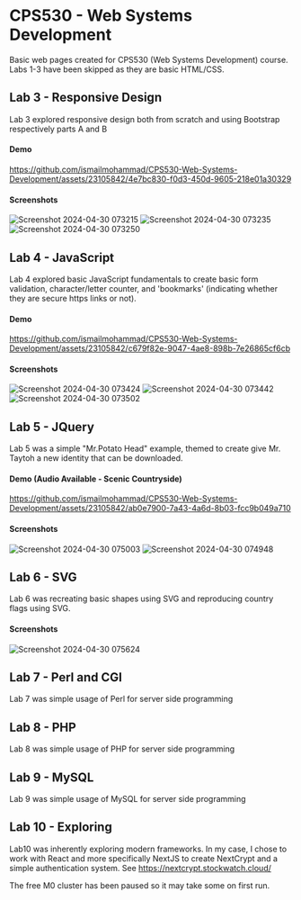 # CPS530 - Web Systems Development
Basic web pages created for CPS530 (Web Systems Development) course. Labs 1-3 have been skipped as they are basic HTML/CSS.

## Lab 3 - Responsive Design
Lab 3 explored responsive design both from scratch and using Bootstrap respectively parts A and B

#### Demo

https://github.com/ismailmohammad/CPS530-Web-Systems-Development/assets/23105842/4e7bc830-f0d3-450d-9605-218e01a30329

#### Screenshots
![Screenshot 2024-04-30 073215](https://github.com/ismailmohammad/CPS530-Web-Systems-Development/assets/23105842/503a487e-ac94-4d8b-ad69-c3cef826095a)
![Screenshot 2024-04-30 073235](https://github.com/ismailmohammad/CPS530-Web-Systems-Development/assets/23105842/c3943e9b-a841-49ae-8b7c-19f542506a13)
![Screenshot 2024-04-30 073250](https://github.com/ismailmohammad/CPS530-Web-Systems-Development/assets/23105842/5e96c868-7ac9-477d-9b14-2ee41891e1b0)



## Lab 4 - JavaScript
Lab 4 explored basic JavaScript fundamentals to create basic form validation, character/letter counter, and 'bookmarks' (indicating whether they are secure https links or not).

#### Demo

https://github.com/ismailmohammad/CPS530-Web-Systems-Development/assets/23105842/c679f82e-9047-4ae8-898b-7e26865cf6cb

#### Screenshots
![Screenshot 2024-04-30 073424](https://github.com/ismailmohammad/CPS530-Web-Systems-Development/assets/23105842/72cf4717-1b9a-4e74-8bb6-943575442911)
![Screenshot 2024-04-30 073442](https://github.com/ismailmohammad/CPS530-Web-Systems-Development/assets/23105842/537a2400-974c-418c-a55e-37e74421506f)
![Screenshot 2024-04-30 073502](https://github.com/ismailmohammad/CPS530-Web-Systems-Development/assets/23105842/950cf96a-11b8-4ab4-956e-2de85f58efa8)


## Lab 5 - JQuery
Lab 5 was a simple "Mr.Potato Head" example, themed to create give Mr. Taytoh a new identity that can be downloaded.

#### Demo (Audio Available - Scenic Countryside)
https://github.com/ismailmohammad/CPS530-Web-Systems-Development/assets/23105842/ab0e7900-7a43-4a6d-8b03-fcc9b049a710
#### Screenshots

![Screenshot 2024-04-30 075003](https://github.com/ismailmohammad/CPS530-Web-Systems-Development/assets/23105842/0132a158-3d1d-4171-969c-44125d68e2ff)
![Screenshot 2024-04-30 074948](https://github.com/ismailmohammad/CPS530-Web-Systems-Development/assets/23105842/9f47b158-7276-4332-8a2a-4c4d1384734f)


## Lab 6 - SVG
Lab 6 was recreating basic shapes using SVG and reproducing country flags using SVG.
#### Screenshots
![Screenshot 2024-04-30 075624](https://github.com/ismailmohammad/CPS530-Web-Systems-Development/assets/23105842/2ba0cc52-3430-4825-a517-c3b5e555f097)

## Lab 7 - Perl and CGI
Lab 7 was simple usage of Perl for server side programming

## Lab 8 - PHP
Lab 8 was simple usage of PHP for server side programming

## Lab 9 - MySQL
Lab 9 was simple usage of MySQL for server side programming

## Lab 10 - Exploring
Lab10 was inherently exploring modern frameworks. In my case, I chose to work with React and more specifically NextJS to create NextCrypt and a simple authentication system. See https://nextcrypt.stockwatch.cloud/

The free M0 cluster has been paused so it may take some on first run.




